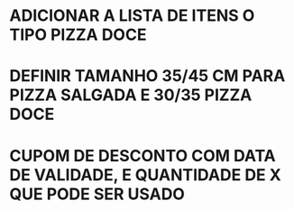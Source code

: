 # ADICIONAR A LISTA DE ITENS O TIPO PIZZA DOCE
# DEFINIR TAMANHO 35/45 CM PARA PIZZA SALGADA E 30/35 PIZZA DOCE
# CUPOM DE DESCONTO COM DATA DE VALIDADE, E QUANTIDADE DE X QUE PODE SER USADO